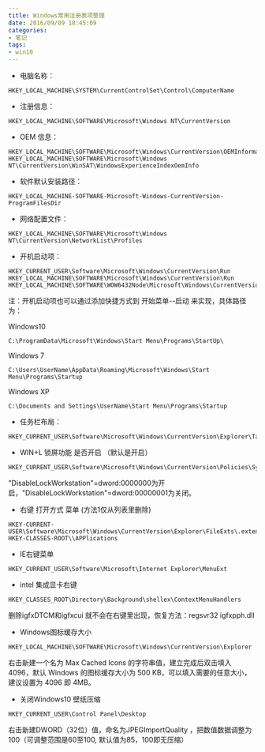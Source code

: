 ```yaml
---
title: Windows常用注册表项整理
date: 2016/09/09 18:45:09
categories: 
- 笔记
tags: 
- win10
---
```




- 电脑名称：

```
HKEY_LOCAL_MACHINE\SYSTEM\CurrentControlSet\Control\ComputerName
```

- 注册信息：

```
HKEY_LOCAL_MACHINE\SOFTWARE\Microsoft\Windows NT\CurrentVersion
```

- OEM 信息：

```
HKEY_LOCAL_MACHINE\SOFTWARE\Microsoft\Windows\CurrentVersion\OEMInformation
HKEY_LOCAL_MACHINE\SOFTWARE\Microsoft\Windows NT\CurrentVersion\WinSAT\WindowsExperienceIndexOemInfo
```

- 软件默认安装路径：

```
HKEY_LOCAL_MACHINE-SOFTWARE-Microsoft-Windows-CurrentVersion-ProgramFilesDir
```

- 网络配置文件：

```
HKEY_LOCAL_MACHINE\SOFTWARE\Microsoft\Windows NT\CurrentVersion\NetworkList\Profiles
```

<!--more-->

- 开机启动项：

```
HKEY_CURRENT_USER\Software\Microsoft\Windows\CurrentVersion\Run
HKEY_LOCAL_MACHINE\SOFTWARE\Microsoft\Windows\CurrentVersion\Run
HKEY_LOCAL_MACHINE\SOFTWARE\WOW6432Node\Microsoft\Windows\CurrentVersion\Run
```

注：开机启动项也可以通过添加快捷方式到 开始菜单--启动 来实现，具体路径为：

Windows10

```
C:\ProgramData\Microsoft\Windows\Start Menu\Programs\StartUp\
```

Windows 7

```
C:\Users\UserName\AppData\Roaming\Microsoft\Windows\Start Menu\Programs\Startup
```

Windows XP

```
C:\Documents and Settings\UserName\Start Menu\Programs\Startup
```

- 任务栏布局：

```
HKEY_CURRENT_USER\Software\Microsoft\Windows\CurrentVersion\Explorer\Taskband
```

- WIN+L 锁屏功能 是否开启 （默认是开启）

```
HKEY_CURRENT_USER\Software\Microsoft\Windows\CurrentVersion\Policies\System
```

"DisableLockWorkstation"=dword:0000000为开启，"DisableLockWorkstation"=dword:00000001为关闭。

- 右键 打开方式 菜单 (方法1仅从列表里删除)

```
HKEY-CURRENT-USER\Software\Microsoft\Windows\CurrentVersion\Explorer\FileExts\.extension\openWithList
HKEY-CLASSES-ROOT\\APPlications
```

- IE右键菜单

```
HKEY_CURRENT_USER\Software\Microsoft\Internet Explorer\MenuExt
```

- intel 集成显卡右键

```
HKEY_CLASSES_ROOT\Directory\Background\shellex\ContextMenuHandlers
```

删除igfxDTCM和igfxcui 就不会在右键里出现，恢复方法：regsvr32 igfxpph.dll

- Windows图标缓存大小

```
HKEY_LOCAL_MACHINE\SOFTWARE\Microsoft\Windows\CurrentVersion\Explorer
```

右击新建一个名为 Max Cached Icons 的字符串值，建立完成后双击填入 4096，默认 Windows 的图标缓存大小为 500 KB，可以填入需要的任意大小，建议设置为 4096 即 4MB。

- 关闭Windows10 壁纸压缩

```
HKEY_CURRENT_USER\Control Panel\Desktop
```

 右击新建DWORD（32位）值，命名为JPEGImportQuality ，把数值数据调整为100（可调整范围是60至100, 默认值为85，100即无压缩）